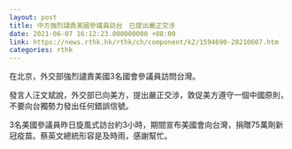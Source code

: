 ```yaml
---
layout: post
title: 中方強烈譴責美國參議員訪台　已提出嚴正交涉
date: 2021-06-07 16:12:23.000000000 +08:00
link: https://news.rthk.hk/rthk/ch/component/k2/1594690-20210607.htm
categories: rthk
---
```


在北京，外交部強烈譴責美國3名國會參議員訪問台灣。

發言人汪文斌說，外交部已向美方，提出嚴正交涉，敦促美方遵守一個中國原則，不要向台獨勢力發出任何錯誤信號。

3名美國參議員昨日旋風式訪台約3小時，期間宣布美國會向台灣，捐贈75萬劑新冠疫苗。蔡英文總統形容是及時雨，感謝幫忙。
